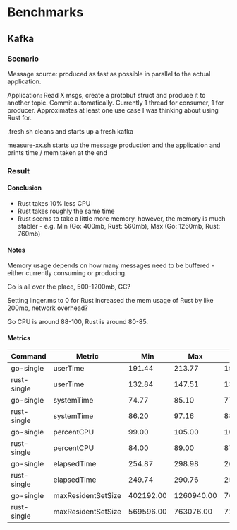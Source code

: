 # Benchmarks

## Kafka

### Scenario

Message source: produced as fast as possible in parallel to the actual application.

Application: Read X msgs, create a protobuf struct and produce it to another topic. Commit automatically.
Currently 1 thread for consumer, 1 for producer.
Approximates at least one use case I was thinking about using Rust for.

.fresh.sh cleans and starts up a fresh kafka

measure-xx.sh starts up the message production and the application and prints time / mem taken at the end

### Result

#### Conclusion

- Rust takes 10% less CPU
- Rust takes roughly the same time
- Rust seems to take a little more memory, however, the memory is much stabler - e.g. Min (Go: 400mb, Rust: 560mb), Max (Go: 1260mb, Rust: 760mb)

#### Notes

Memory usage depends on how many messages need to be buffered - either currently consuming or producing.

Go is all over the place, 500-1200mb, GC?

Setting linger.ms to 0 for Rust increased the mem usage of Rust by like 200mb, network overhead?

Go CPU is around 88-100, Rust is around 80-85.

#### Metrics

| Command     | Metric             | Min       | Max        | Mean      | Median    |
| ----------- | ------------------ | --------- | ---------- | --------- | --------- |
| go-single   | userTime           | 191.44    | 213.77     | 196.73    | 193.16    |
| rust-single | userTime           | 132.84    | 147.51     | 136.37    | 135.56    |
| go-single   | systemTime         | 74.77     | 85.10      | 77.42     | 76.10     |
| rust-single | systemTime         | 86.20     | 97.16      | 88.83     | 88.16     |
| go-single   | percentCPU         | 99.00     | 105.00     | 103.92    | 105.00    |
| rust-single | percentCPU         | 84.00     | 89.00      | 87.46     | 88.00     |
| go-single   | elapsedTime        | 254.87    | 298.98     | 262.52    | 256.70    |
| rust-single | elapsedTime        | 249.74    | 290.76     | 255.76    | 252.77    |
| go-single   | maxResidentSetSize | 402192.00 | 1260940.00 | 768365.85 | 725124.00 |
| rust-single | maxResidentSetSize | 569596.00 | 763076.00  | 720986.77 | 729944.00 |
